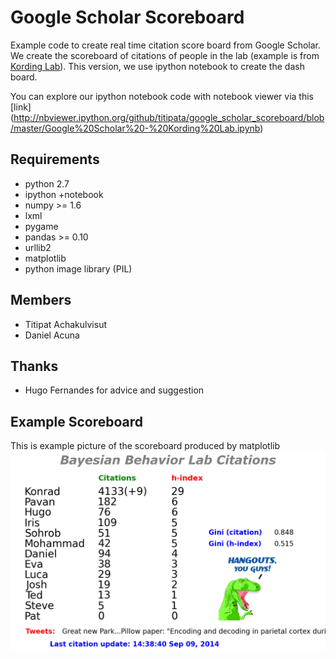 Google Scholar Scoreboard
=========================

Example code to create real time citation score board from Google Scholar. We create the scoreboard of citations of people in the lab (example is from [Kording Lab](http://klab.smpp.northwestern.edu/wiki/index.php5/Main_Page)). This version, we use ipython notebook to create the dash board.

You can explore our ipython notebook code with notebook viewer via this [link] (http://nbviewer.ipython.org/github/titipata/google_scholar_scoreboard/blob/master/Google%20Scholar%20-%20Kording%20Lab.ipynb)

Requirements
---------
- python 2.7
- ipython +notebook
- numpy >= 1.6
- lxml
- pygame 
- pandas >= 0.10
- urllib2
- matplotlib
- python image library (PIL)


Members
---------
- Titipat Achakulvisut
- Daniel Acuna

Thanks
---------
- Hugo Fernandes for advice and suggestion

Example Scoreboard
---------
This is example picture of the scoreboard produced by matplotlib
![Alt text](https://github.com/titipata/google_scholar_scoreboard/blob/master/scoreboard_example.png "Example")
